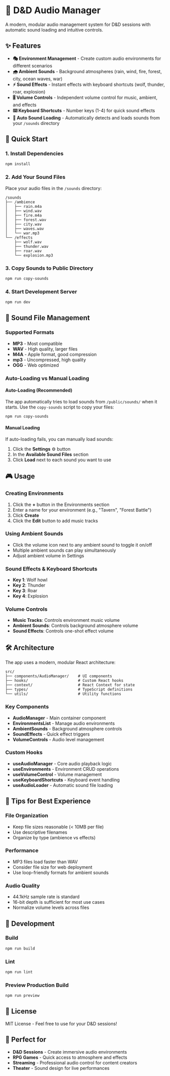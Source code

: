 # 🎵 D&D Audio Manager

A modern, modular audio management system for D&D sessions with automatic sound loading and intuitive controls.

## ✨ Features

- **🎭 Environment Management** - Create custom audio environments for different scenarios
- **🌧️ Ambient Sounds** - Background atmospheres (rain, wind, fire, forest, city, ocean waves, war)
- **⚡ Sound Effects** - Instant effects with keyboard shortcuts (wolf, thunder, roar, explosion)
- **🎚️ Volume Controls** - Independent volume control for music, ambient, and effects
- **⌨️ Keyboard Shortcuts** - Number keys (1-4) for quick sound effects
- **📁 Auto Sound Loading** - Automatically detects and loads sounds from your `/sounds` directory

## 🚀 Quick Start

### 1. Install Dependencies
```bash
npm install
```

### 2. Add Your Sound Files
Place your audio files in the `/sounds` directory:
```
/sounds
├── /ambience
│   ├── rain.m4a
│   ├── wind.wav
│   ├── fire.m4a
│   ├── forest.wav
│   ├── city.wav
│   ├── waves.wav
│   └── war.mp3
└── /effects
    ├── wolf.wav
    ├── thunder.wav
    ├── roar.wav
    └── explosion.mp3
```

### 3. Copy Sounds to Public Directory
```bash
npm run copy-sounds
```

### 4. Start Development Server
```bash
npm run dev
```

## 🎵 Sound File Management

### Supported Formats
- **MP3** - Most compatible
- **WAV** - High quality, larger files
- **M4A** - Apple format, good compression
- **mp3** - Uncompressed, high quality
- **OGG** - Web optimized

### Auto-Loading vs Manual Loading

#### Auto-Loading (Recommended)
The app automatically tries to load sounds from `/public/sounds/` when it starts. Use the `copy-sounds` script to copy your files:

```bash
npm run copy-sounds
```

#### Manual Loading
If auto-loading fails, you can manually load sounds:
1. Click the **Settings** ⚙️ button
2. In the **Available Sound Files** section
3. Click **Load** next to each sound you want to use

## 🎮 Usage

### Creating Environments
1. Click the **+** button in the Environments section
2. Enter a name for your environment (e.g., "Tavern", "Forest Battle")
3. Click **Create**
4. Click the **Edit** button to add music tracks

### Using Ambient Sounds
- Click the volume icon next to any ambient sound to toggle it on/off
- Multiple ambient sounds can play simultaneously
- Adjust ambient volume in Settings

### Sound Effects & Keyboard Shortcuts
- **Key 1**: Wolf howl
- **Key 2**: Thunder
- **Key 3**: Roar  
- **Key 4**: Explosion

### Volume Controls
- **Music Tracks**: Controls environment music volume
- **Ambient Sounds**: Controls background atmosphere volume
- **Sound Effects**: Controls one-shot effect volume

## 🛠️ Architecture

The app uses a modern, modular React architecture:

```
src/
├── components/AudioManager/    # UI components
├── hooks/                      # Custom React hooks
├── context/                    # React Context for state
├── types/                      # TypeScript definitions
└── utils/                      # Utility functions
```

### Key Components
- **AudioManager** - Main container component
- **EnvironmentsList** - Manage audio environments
- **AmbientSounds** - Background atmosphere controls
- **SoundEffects** - Quick effect triggers
- **VolumeControls** - Audio level management

### Custom Hooks
- **useAudioManager** - Core audio playback logic
- **useEnvironments** - Environment CRUD operations
- **useVolumeControl** - Volume management
- **useKeyboardShortcuts** - Keyboard event handling
- **useAudioLoader** - Automatic sound file loading

## 🎯 Tips for Best Experience

### File Organization
- Keep file sizes reasonable (< 10MB per file)
- Use descriptive filenames
- Organize by type (ambience vs effects)

### Performance
- MP3 files load faster than WAV
- Consider file size for web deployment
- Use loop-friendly formats for ambient sounds

### Audio Quality
- 44.1kHz sample rate is standard
- 16-bit depth is sufficient for most use cases
- Normalize volume levels across files

## 🔧 Development

### Build
```bash
npm run build
```

### Lint
```bash
npm run lint
```

### Preview Production Build
```bash
npm run preview
```

## 📝 License

MIT License - Feel free to use for your D&D sessions!

## 🎲 Perfect for

- **D&D Sessions** - Create immersive audio environments
- **RPG Games** - Quick access to atmosphere and effects
- **Streaming** - Professional audio control for content creators
- **Theater** - Sound design for live performances